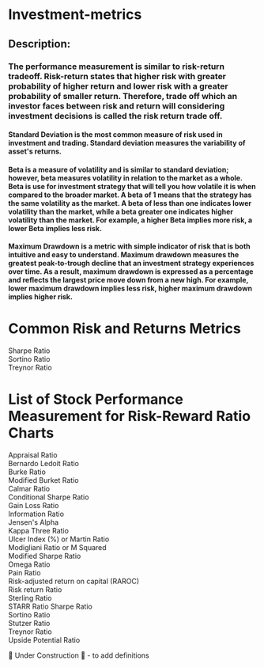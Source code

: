 # Investment-metrics

## Description:  
### The performance measurement is similar to risk-return tradeoff. Risk-return states that higher risk with greater probability of higher return and lower risk with a greater probability of smaller return. Therefore, trade off which an investor faces between risk and return will considering investment decisions is called the risk return trade off.  

#### Standard Deviation is the most common measure of risk used in investment and trading. Standard deviation measures the variability of asset's returns.  

#### Beta is a measure of volatility and is similar to standard deviation; however, beta measures volatility in relation to the market as a whole. Beta is use for investment strategy that will tell you how volatile it is when compared to the broader market. A beta of 1 means that the strategy has the same volatility as the market. A beta of less than one indicates lower volatility than the market, while a beta greater one indicates higher volatility than the market.  For example, a higher Beta implies more risk, a lower Beta implies less risk.  

#### Maximum Drawdown is a metric with simple indicator of risk that is both intuitive and easy to understand. Maximum drawdown measures the greatest peak-to-trough decline that an investment strategy experiences over time. As a result, maximum drawdown is expressed as a percentage and reflects the largest price move down from a new high. For example, lower maximum drawdown implies less risk, higher maximum drawdown implies higher risk.  

# Common Risk and Returns Metrics  
Sharpe Ratio  
Sortino Ratio  
Treynor Ratio  

# List of Stock Performance Measurement for Risk-Reward Ratio Charts  

Appraisal Ratio  
Bernardo Ledoit Ratio  
Burke Ratio  
Modified Burket Ratio  
Calmar Ratio  
Conditional Sharpe Ratio  
Gain Loss Ratio  
Information Ratio  
Jensen's Alpha  
Kappa Three Ratio  
Ulcer Index (%) or Martin Ratio    
Modigliani Ratio  or M Squared  
Modified Sharpe Ratio  
Omega Ratio  
Pain Ratio  
Risk-adjusted return on capital (RAROC)  
Risk return Ratio  
Sterling Ratio  
STARR Ratio
Sharpe Ratio  
Sortino Ratio  
Stutzer Ratio  
Treynor Ratio   
Upside Potential Ratio 

🚧 Under Construction 🚧 - to add definitions
